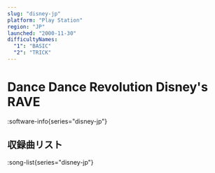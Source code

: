 ```yaml
---
slug: "disney-jp"
platform: "Play Station"
region: "JP"
launched: "2000-11-30"
difficultyNames:
  "1": "BASIC"
  "2": "TRICK"
---
```


# Dance Dance Revolution Disney's RAVE

:software-info{series="disney-jp"}

## 収録曲リスト

:song-list{series="disney-jp"}
